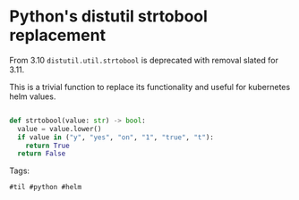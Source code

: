 # Python's distutil strtobool replacement

From 3.10 `distutil.util.strtobool` is deprecated with removal slated for
3.11.

This is a trivial function to replace its functionality and useful for kubernetes
helm values.

```python

def strtobool(value: str) -> bool:
  value = value.lower()
  if value in ("y", "yes", "on", "1", "true", "t"):
    return True
  return False
```

Tags:

    #til #python #helm
